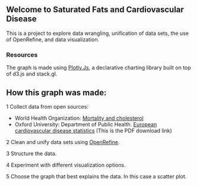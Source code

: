 ## Welcome to Saturated Fats and Cardiovascular Disease

This is a project to explore data wrangling, unification of data sets, the use of OpenRefine, and data visualization.

### Resources

The graph is made using [Plotly.Js](https://plot.ly/), a declarative charting library built on top of d3.js and stack.gl.

## How this graph was made:

1 Collect data from open sources: 
*  World Health Organization: [Mortality and cholesterol ](http://apps.who.int/gho/data/node.main.A859?lang=en)
* Oxford University: Department of Public Health. [European cardiovascular disease statistics](https://www.google.com/url?sa=t&rct=j&q=&esrc=s&source=web&cd=3&cad=rja&uact=8&ved=0ahUKEwiLx-mwjJHTAhXpxVQKHRNODgAQFggmMAI&url=https%3A%2F%2Fwww.bhf.org.uk%2F-%2Fmedia%2Ffiles%2Fresearch%2Fheart-statistics%2Fhs2008ec_european_cardiovascular_disease_statistics_2008.pdf&usg=AFQjCNFk5R9fDrsKuUV-sXQeb-f4qocB4A&sig2=imynDDrk7603HmyEb2w7MA&bvm=bv.152174688,d.eWE) (This is the PDF download link)

2 Clean and unify data sets using [OpenRefine](http://openrefine.org/). 

3 Structure the data.

4 Experiment with different visualization options.

5 Choose the graph that best explains the data. In this case a scatter plot.
